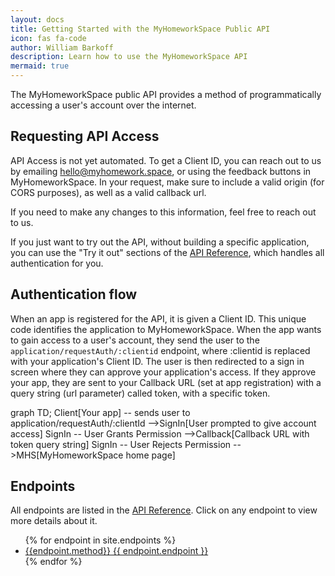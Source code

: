 ```yaml
---
layout: docs
title: Getting Started with the MyHomeworkSpace Public API
icon: fas fa-code
author: William Barkoff
description: Learn how to use the MyHomeworkSpace API
mermaid: true
---
```


The MyHomeworkSpace public API provides a method of programmatically accessing a user's account over the internet.

## Requesting API Access

API Access is not yet automated. To get a Client ID, you can reach out to us by emailing [hello@myhomework.space](mailto:hello@myhomework.space), or using the feedback buttons in MyHomeworkSpace. In your request, make sure to include a valid origin (for CORS purposes), as well as a valid callback url.

If you need to make any changes to this information, feel free to reach out to us.

If you just want to try out the API, without building a specific application, you can use the "Try it out" sections of the [API Reference](/apireference.html), which handles all authentication for you.

## Authentication flow

When an app is registered for the API, it is given a Client ID. This unique code identifies the application to MyHomeworkSpace. When the app wants to gain access to a user's account, they send the user to the `application/requestAuth/:clientid` endpoint, where :clientid is replaced with your application's Client ID. The user is then redirected to a sign in screen where they can approve your application's access. If they approve your app, they are sent to your Callback URL (set at app registration) with a query string (url parameter) called token, with a specific token.

<div class="mermaid">
    graph TD;
	Client[Your app] -- sends user to application/requestAuth/:clientId -->SignIn[User prompted to give account access]
	SignIn -- User Grants Permission -->Callback[Callback URL with token query string]
	SignIn -- User Rejects Permission -->MHS[MyHomeworkSpace home page]
</div>

## Endpoints
All endpoints are listed in the [API Reference](/apireference.html). Click on any endpoint to view more details about it.
<ul>
	{% for endpoint in site.endpoints %}
	<li>
		<a href="#{{endpoint.endpoint | slugify: "ascii"}}"><span
			class="badge badge-{% if endpoint.method == "POST" %}success{% else %}primary{%endif%}">{{endpoint.method}}</span>
		{{ endpoint.endpoint }}</a>
	</li>
	{% endfor %}
</ul>
